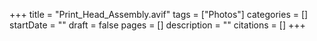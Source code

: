+++
title = "Print_Head_Assembly.avif"
tags = ["Photos"]
categories = []
startDate = ""
draft = false
pages = []
description = ""
citations = []
+++
